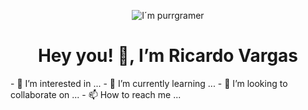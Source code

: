 <p align="center"> <img src="[C:\Users\misio\Downloads\purrgrammer.jpg](https://cdn.dribbble.com/users/2789762/screenshots/8630894/media/583b209224b027954cb6e8b9901cb731.gif)" alt="I´m purrgramer" /> </p><h1 align="center">Hey you! 👋, I’m Ricardo Vargas</h1>
- 👀 I’m interested in ...
- 🌱 I’m currently learning ...
- 💞️ I’m looking to collaborate on ...
- 📫 How to reach me ...

<!---
Ricardo-Vargas-Gonzalez/Ricardo-Vargas-Gonzalez is a ✨ special ✨ repository because its `README.md` (this file) appears on your GitHub profile.
You can click the Preview link to take a look at your changes.
--->
